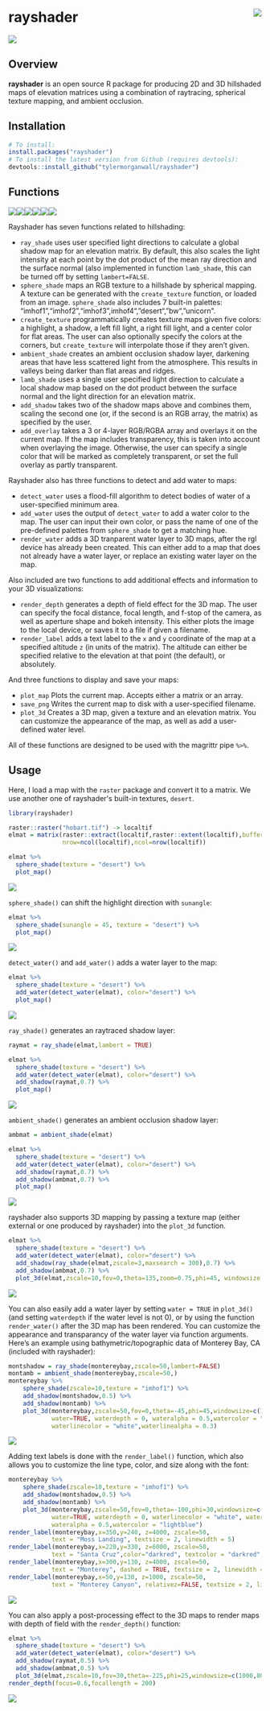
# rayshader<img src="man/figures/raylogosmall.png" align="right" />

<img src="tools/readme/smallhobart.gif" ></img>

## Overview

**rayshader** is an open source R package for producing 2D and 3D
hillshaded maps of elevation matrices using a combination of raytracing,
spherical texture mapping, and ambient occlusion.

## Installation

``` r
# To install:
install.packages("rayshader")
# To install the latest version from Github (requires devtools):
devtools::install_github("tylermorganwall/rayshader")
```

## Functions

<img   src="man/figures/ray_small.png"><img   src="man/figures/sphere_small.png"><img   src="man/figures/imhof_small.png"><img   src="man/figures/amb_small.png"><img   src="man/figures/lamb_small.png"><img   src="man/figures/alltogether_small.png">

Rayshader has seven functions related to hillshading:

  - `ray_shade` uses user specified light directions to calculate a
    global shadow map for an elevation matrix. By default, this also
    scales the light intensity at each point by the dot product of the
    mean ray direction and the surface normal (also implemented in
    function `lamb_shade`, this can be turned off by setting
    `lambert=FALSE`.
  - `sphere_shade` maps an RGB texture to a hillshade by spherical
    mapping. A texture can be generated with the `create_texture`
    function, or loaded from an image. `sphere_shade` also includes 7
    built-in palettes:
    “imhof1”,“imhof2”,“imhof3”,imhof4“,”desert“,”bw“,”unicorn".
  - `create_texture` programmatically creates texture maps given five
    colors: a highlight, a shadow, a left fill light, a right fill
    light, and a center color for flat areas. The user can also
    optionally specify the colors at the corners, but `create_texture`
    will interpolate those if they aren’t given.
  - `ambient_shade` creates an ambient occlusion shadow layer, darkening
    areas that have less scattered light from the atmosphere. This
    results in valleys being darker than flat areas and ridges.
  - `lamb_shade` uses a single user specified light direction to
    calculate a local shadow map based on the dot product between the
    surface normal and the light direction for an elevation matrix.
  - `add_shadow` takes two of the shadow maps above and combines them,
    scaling the second one (or, if the second is an RGB array, the
    matrix) as specified by the user.
  - `add_overlay` takes a 3 or 4-layer RGB/RGBA array and overlays it on
    the current map. If the map includes transparency, this is taken
    into account when overlaying the image. Otherwise, the user can
    specify a single color that will be marked as completely
    transparent, or set the full overlay as partly transparent.

Rayshader also has three functions to detect and add water to maps:

  - `detect_water` uses a flood-fill algorithm to detect bodies of water
    of a user-specified minimum area.
  - `add_water` uses the output of `detect_water` to add a water color
    to the map. The user can input their own color, or pass the name of
    one of the pre-defined palettes from `sphere_shade` to get a
    matching hue.
  - `render_water` adds a 3D tranparent water layer to 3D maps, after
    the rgl device has already been created. This can either add to a
    map that does not already have a water layer, or replace an existing
    water layer on the map.

Also included are two functions to add additional effects and
information to your 3D visualizations:

  - `render_depth` generates a depth of field effect for the 3D map. The
    user can specify the focal distance, focal length, and f-stop of the
    camera, as well as aperture shape and bokeh intensity. This either
    plots the image to the local device, or saves it to a file if given
    a filename.
  - `render_label` adds a text label to the `x` and `y` coordinate of
    the map at a specified altitude `z` (in units of the matrix). The
    altitude can either be specified relative to the elevation at that
    point (the default), or absolutely.

And three functions to display and save your maps:

  - `plot_map` Plots the current map. Accepts either a matrix or an
    array.
  - `save_png` Writes the current map to disk with a user-specified
    filename.
  - `plot_3d` Creates a 3D map, given a texture and an elevation matrix.
    You can customize the appearance of the map, as well as add a
    user-defined water level.

All of these functions are designed to be used with the magrittr pipe
`%>%`.

## Usage

Here, I load a map with the `raster` package and convert it 
to a matrix. We use another one of rayshader's built-in textures, 
`desert`.


``` r
library(rayshader)

raster::raster("hobart.tif") -> localtif
elmat = matrix(raster::extract(localtif,raster::extent(localtif),buffer=1000),
               nrow=ncol(localtif),ncol=nrow(localtif))

elmat %>%
  sphere_shade(texture = "desert") %>%
  plot_map()
```

![](tools/readme/first.jpg)<!-- -->

`sphere_shade()` can shift the highlight direction with `sunangle`:

``` r
elmat %>%
  sphere_shade(sunangle = 45, texture = "desert") %>%
  plot_map()
```

![](tools/readme/second.jpg)<!-- -->

`detect_water()` and `add_water()` adds a water layer to the map:

``` r
elmat %>%
  sphere_shade(texture = "desert") %>%
  add_water(detect_water(elmat), color="desert") %>%
  plot_map()
```

![](tools/readme/third.jpg)<!-- -->

`ray_shade()` generates an raytraced shadow layer:

``` r
raymat = ray_shade(elmat,lambert = TRUE)

elmat %>%
  sphere_shade(texture = "desert") %>%
  add_water(detect_water(elmat), color="desert") %>%
  add_shadow(raymat,0.7) %>%
  plot_map()
```

![](tools/readme/fourth.jpg)<!-- -->

`ambient_shade()` generates an ambient occlusion shadow layer:

``` r
ambmat = ambient_shade(elmat)

elmat %>%
  sphere_shade(texture = "desert") %>%
  add_water(detect_water(elmat), color="desert") %>%
  add_shadow(raymat,0.7) %>%
  add_shadow(ambmat,0.7) %>%
  plot_map()
```

![](tools/readme/fifth.jpg)<!-- -->


rayshader also supports 3D mapping by passing a texture map (either
external or one produced by rayshader) into the `plot_3d` function.

``` r
elmat %>%
  sphere_shade(texture = "desert") %>%
  add_water(detect_water(elmat), color="desert") %>%
  add_shadow(ray_shade(elmat,zscale=3,maxsearch = 300),0.7) %>%
  add_shadow(ambmat,0.7) %>%
  plot_3d(elmat,zscale=10,fov=0,theta=135,zoom=0.75,phi=45, windowsize = c(1000,800))
```

![](tools/readme/sixth.jpg)<!-- -->


You can also easily add a water layer by setting `water = TRUE` in
`plot_3d()` (and setting `waterdepth` if the water level is not 0), or
by using the function `render_water()` after the 3D map has been
rendered. You can customize the appearance and transparancy of the water
layer via function arguments. Here’s an example using
bathymetric/topographic data of Monterey Bay, CA (included with
rayshader):

``` r
montshadow = ray_shade(montereybay,zscale=50,lambert=FALSE)
montamb = ambient_shade(montereybay,zscale=50,)
montereybay %>% 
    sphere_shade(zscale=10,texture = "imhof1") %>% 
    add_shadow(montshadow,0.5) %>%
    add_shadow(montamb) %>%
    plot_3d(montereybay,zscale=50,fov=0,theta=-45,phi=45,windowsize=c(1000,800),zoom=0.75,
            water=TRUE, waterdepth = 0, wateralpha = 0.5,watercolor = "lightblue",
            waterlinecolor = "white",waterlinealpha = 0.3)
```

![](tools/readme/seventh.jpg)<!-- -->


Adding text labels is done with the `render_label()` function, which
also allows you to customize the line type, color, and size along with
the font:

``` r
montereybay %>% 
    sphere_shade(zscale=10,texture = "imhof1") %>% 
    add_shadow(montshadow,0.5) %>%
    add_shadow(montamb) %>%
    plot_3d(montereybay,zscale=50,fov=0,theta=-100,phi=30,windowsize=c(1000,800),zoom=0.6,
            water=TRUE, waterdepth = 0, waterlinecolor = "white", waterlinealpha = 0.5,
            wateralpha = 0.5,watercolor = "lightblue")
render_label(montereybay,x=350,y=240, z=4000, zscale=50, 
            text = "Moss Landing", textsize = 2, linewidth = 5)
render_label(montereybay,x=220,y=330, z=6000, zscale=50, 
            text = "Santa Cruz",color="darkred", textcolor = "darkred", textsize = 2, linewidth = 5)
render_label(montereybay,x=300,y=130, z=4000, zscale=50, 
            text = "Monterey", dashed = TRUE, textsize = 2, linewidth = 5)
render_label(montereybay,x=50,y=130, z=1000, zscale=50,  
            text = "Monterey Canyon", relativez=FALSE, textsize = 2, linewidth = 5)
```

![](tools/readme/eighth.jpg)<!-- -->

You can also apply a post-processing effect to the 3D maps to render
maps with depth of field with the `render_depth()` function:

``` r
elmat %>%
  sphere_shade(texture = "desert") %>%
  add_water(detect_water(elmat), color="desert") %>%
  add_shadow(raymat,0.5) %>%
  add_shadow(ambmat,0.5) %>%
  plot_3d(elmat,zscale=10,fov=30,theta=-225,phi=25,windowsize=c(1000,800),zoom=0.3)
render_depth(focus=0.6,focallength = 200)
```

![](tools/readme/depth.jpg)<!-- -->
